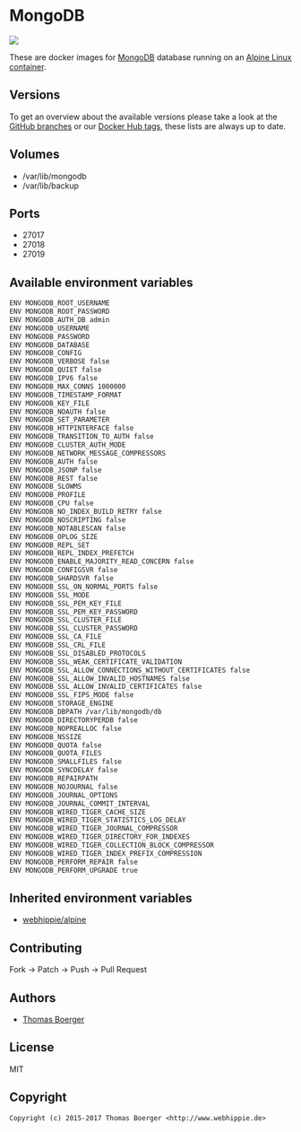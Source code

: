 # MongoDB

[![](https://images.microbadger.com/badges/image/webhippie/mongodb.svg)](https://microbadger.com/images/webhippie/mongodb "Get your own image badge on microbadger.com")

These are docker images for [MongoDB](https://www.mongodb.com) database running on an [Alpine Linux container](https://registry.hub.docker.com/u/webhippie/alpine/).


## Versions

To get an overview about the available versions please take a look at the [GitHub branches](https://github.com/dockhippie/mongodb/branches/all) or our [Docker Hub tags](https://hub.docker.com/r/webhippie/mongodb/tags/), these lists are always up to date.


## Volumes

* /var/lib/mongodb
* /var/lib/backup


## Ports

* 27017
* 27018
* 27019


## Available environment variables

```bash
ENV MONGODB_ROOT_USERNAME
ENV MONGODB_ROOT_PASSWORD
ENV MONGODB_AUTH_DB admin
ENV MONGODB_USERNAME
ENV MONGODB_PASSWORD
ENV MONGODB_DATABASE
ENV MONGODB_CONFIG
ENV MONGODB_VERBOSE false
ENV MONGODB_QUIET false
ENV MONGODB_IPV6 false
ENV MONGODB_MAX_CONNS 1000000
ENV MONGODB_TIMESTAMP_FORMAT
ENV MONGODB_KEY_FILE
ENV MONGODB_NOAUTH false
ENV MONGODB_SET_PARAMETER
ENV MONGODB_HTTPINTERFACE false
ENV MONGODB_TRANSITION_TO_AUTH false
ENV MONGODB_CLUSTER_AUTH_MODE
ENV MONGODB_NETWORK_MESSAGE_COMPRESSORS
ENV MONGODB_AUTH false
ENV MONGODB_JSONP false
ENV MONGODB_REST false
ENV MONGODB_SLOWMS
ENV MONGODB_PROFILE
ENV MONGODB_CPU false
ENV MONGODB_NO_INDEX_BUILD_RETRY false
ENV MONGODB_NOSCRIPTING false
ENV MONGODB_NOTABLESCAN false
ENV MONGODB_OPLOG_SIZE
ENV MONGODB_REPL_SET
ENV MONGODB_REPL_INDEX_PREFETCH
ENV MONGODB_ENABLE_MAJORITY_READ_CONCERN false
ENV MONGODB_CONFIGSVR false
ENV MONGODB_SHARDSVR false
ENV MONGODB_SSL_ON_NORMAL_PORTS false
ENV MONGODB_SSL_MODE
ENV MONGODB_SSL_PEM_KEY_FILE
ENV MONGODB_SSL_PEM_KEY_PASSWORD
ENV MONGODB_SSL_CLUSTER_FILE
ENV MONGODB_SSL_CLUSTER_PASSWORD
ENV MONGODB_SSL_CA_FILE
ENV MONGODB_SSL_CRL_FILE
ENV MONGODB_SSL_DISABLED_PROTOCOLS
ENV MONGODB_SSL_WEAK_CERTIFICATE_VALIDATION
ENV MONGODB_SSL_ALLOW_CONNECTIONS_WITHOUT_CERTIFICATES false
ENV MONGODB_SSL_ALLOW_INVALID_HOSTNAMES false
ENV MONGODB_SSL_ALLOW_INVALID_CERTIFICATES false
ENV MONGODB_SSL_FIPS_MODE false
ENV MONGODB_STORAGE_ENGINE
ENV MONGODB_DBPATH /var/lib/mongodb/db
ENV MONGODB_DIRECTORYPERDB false
ENV MONGODB_NOPREALLOC false
ENV MONGODB_NSSIZE
ENV MONGODB_QUOTA false
ENV MONGODB_QUOTA_FILES
ENV MONGODB_SMALLFILES false
ENV MONGODB_SYNCDELAY false
ENV MONGODB_REPAIRPATH
ENV MONGODB_NOJOURNAL false
ENV MONGODB_JOURNAL_OPTIONS
ENV MONGODB_JOURNAL_COMMIT_INTERVAL
ENV MONGODB_WIRED_TIGER_CACHE_SIZE
ENV MONGODB_WIRED_TIGER_STATISTICS_LOG_DELAY
ENV MONGODB_WIRED_TIGER_JOURNAL_COMPRESSOR
ENV MONGODB_WIRED_TIGER_DIRECTORY_FOR_INDEXES
ENV MONGODB_WIRED_TIGER_COLLECTION_BLOCK_COMPRESSOR
ENV MONGODB_WIRED_TIGER_INDEX_PREFIX_COMPRESSION
ENV MONGODB_PERFORM_REPAIR false
ENV MONGODB_PERFORM_UPGRADE true
```


## Inherited environment variables

* [webhippie/alpine](https://github.com/dockhippie/alpine#available-environment-variables)


## Contributing

Fork -> Patch -> Push -> Pull Request


## Authors

* [Thomas Boerger](https://github.com/tboerger)


## License

MIT


## Copyright

```
Copyright (c) 2015-2017 Thomas Boerger <http://www.webhippie.de>
```
